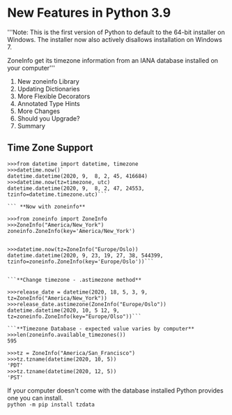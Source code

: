 # New Features in Python 3.9

'''Note: This is the first version of Python to default to the 64-bit installer on Windows. The installer now also actively disallows installation on Windows 7.

ZoneInfo get its timezone information from an IANA database installed on your computer'''

1. New zoneinfo Library  
2. Updating Dictionaries  
3. More Flexible Decorators  
4. Annotated Type Hints  
5. More Changes  
6. Should you Upgrade?  
7. Summary  
  
## Time Zone Support  
  
``` **Before 3.9**
>>>from datetime import datetime, timezone
>>>datetime.now()`
datetime.datetime(2020, 9,  8, 2, 45, 416684)
>>>datetime.now(tz=timezone, utc)
datetime.datetime(2020, 9,  8, 2, 47, 24553, tzinfo=datetime.timezone.utc)```

``` **Now with zoneinfo**

>>>from zoneinfo import ZoneInfo
>>>ZoneInfo("America/New_York")
zoneinfo.ZoneInfo(key='America/New_York')
```

``` **Set new timezone**

>>>datetime.now(tz=ZoneInfo("Europe/Oslo))
datetime.datetime(2020, 9, 23, 19, 27, 38, 544399, tzinfo=zoneinfo.ZoneInfo(key='Europe/Oslo'))```


```**Change timezone - .astimezone method**

>>>release_date = datetime(2020, 18, 5, 3, 9, tz=ZoneInfo("America/New_York"))
>>>release_date.astimezone(ZoneInfo("Europe/Oslo"))
datetime.datetime(2020, 10, 5 12, 9, tz=zoneinfo.ZoneInfo(key="Europe/Olso"))```

```**Timezone Database - expected value varies by computer**
>>>len(zoneinfo.available_timezones())
595
```

``` **Timezone Name - .tzname method**  
>>>tz = ZoneInfo("America/San_Francisco")
>>>tz.tzname(datetime(2020, 10, 5))
'PDT'
>>>tz.tzname(datetime(2020, 12, 5))
'PST'
```

If your computer doesn't come with the database installed Python provides one you can install.  
`python -m pip install tzdata`
